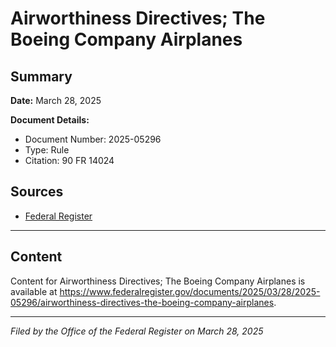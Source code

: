 # Airworthiness Directives; The Boeing Company Airplanes

## Summary

**Date:** March 28, 2025

**Document Details:**
- Document Number: 2025-05296
- Type: Rule
- Citation: 90 FR 14024

## Sources
- [Federal Register](https://www.federalregister.gov/documents/2025/03/28/2025-05296/airworthiness-directives-the-boeing-company-airplanes)

---

## Content

Content for Airworthiness Directives; The Boeing Company Airplanes is available at https://www.federalregister.gov/documents/2025/03/28/2025-05296/airworthiness-directives-the-boeing-company-airplanes.

---

*Filed by the Office of the Federal Register on March 28, 2025*
